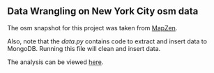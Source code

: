 ## Data Wrangling on New York City osm data

The osm snapshot for this project was taken from [MapZen](https://mapzen.com/data/metro-extracts/metro/new-york_new-york/).

Also, note that the *data.py* contains code to extract and insert data to MongoDB. Running this file will clean and insert data.

The analysis can be viewed [here](https://sup-dev.github.io/data-analyst-nanodegree-osm-data-wrangling/).

